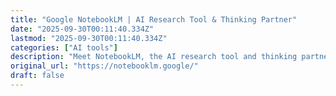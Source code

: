 ```yaml
---
title: "Google NotebookLM | AI Research Tool & Thinking Partner"
date: "2025-09-30T00:11:40.334Z"
lastmod: "2025-09-30T00:11:40.334Z"
categories: ["AI tools"]
description: "Meet NotebookLM, the AI research tool and thinking partner that can analyze your sources, turn complexity into clarity and transform your content."
original_url: "https://notebooklm.google/"
draft: false
---
```

